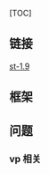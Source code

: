 [TOC]

## 链接

[st-1.9](http://state-threads.sourceforge.net/index.html)

## 框架



## 问题

### vp 相关

